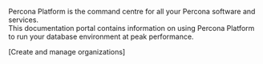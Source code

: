 Percona Platform is the command centre for all your Percona software and services.  <br/> 
This documentation portal contains information on using Percona Platform to run your database environment at peak performance.

[Create and manage organizations]